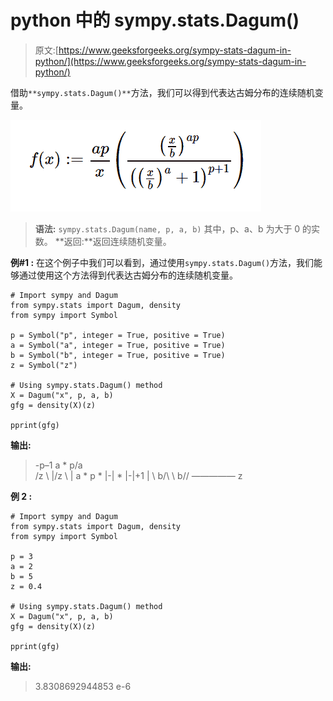 # python 中的 sympy.stats.Dagum()

> 原文:[https://www.geeksforgeeks.org/sympy-stats-dagum-in-python/](https://www.geeksforgeeks.org/sympy-stats-dagum-in-python/)

借助`**sympy.stats.Dagum()**`方法，我们可以得到代表达古姆分布的连续随机变量。

![](img/23248a041f0c5918f83839106b1b65dd.png)

> **语法:** `sympy.stats.Dagum(name, p, a, b)`
> 其中，p、a、b 为大于 0 的实数。
> **返回:**返回连续随机变量。

**例#1 :**
在这个例子中我们可以看到，通过使用`sympy.stats.Dagum()`方法，我们能够通过使用这个方法得到代表达古姆分布的连续随机变量。

```
# Import sympy and Dagum
from sympy.stats import Dagum, density
from sympy import Symbol

p = Symbol("p", integer = True, positive = True)
a = Symbol("a", integer = True, positive = True)
b = Symbol("b", integer = True, positive = True)
z = Symbol("z")

# Using sympy.stats.Dagum() method
X = Dagum("x", p, a, b)
gfg = density(X)(z)

pprint(gfg)
```

**输出:**

> -p–1
> a * p/a \
> /z \ |/z \ |
> a * p * |-| * |-|+1 |
> \ b/\ \ b//
> —————
> z

**例 2 :**

```
# Import sympy and Dagum
from sympy.stats import Dagum, density
from sympy import Symbol

p = 3
a = 2
b = 5
z = 0.4

# Using sympy.stats.Dagum() method
X = Dagum("x", p, a, b)
gfg = density(X)(z)

pprint(gfg)
```

**输出:**

> 3.8308692944853 e-6